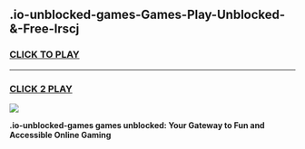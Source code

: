 
## .io-unblocked-games-Games-Play-Unblocked-&-Free-lrscj
<h3>
<a href="https://premium76.site?title=.io-unblocked-games&ref=24A">CLICK TO PLAY</a></h3>
<hr>

<h3>
<a href="https://premium76.site?title=.io-unblocked-games&ref=24A">CLICK 2 PLAY</a>
  
</h3>

<a href="https://premium76.site?title=.io-unblocked-games&ref=24A"><img src="https://clearcache.store/games.png"></a>


**.io-unblocked-games games unblocked: Your Gateway to Fun and Accessible Online Gaming**
